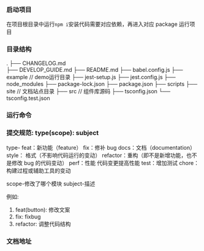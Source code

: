 ### 启动项目

在项目根目录中运行`npm i`安装代码需要对应依赖，再进入对应 package 运行项目

### 目录结构

.
├── CHANGELOG.md          
├── DEVELOP_GUIDE.md
├── README.md
├── babel.config.js
├── example               // demo运行目录
├── jest-setup.js
├── jest.config.js
├── node_modules
├── package-lock.json
├── package.json
├── scripts
├── site                  // 文档站点目录
├── src                   // 组件库源码
├── tsconfig.json
└── tsconfig.test.json

### 运行命令



### 提交规范: type(scope): subject

type-
feat：新功能（feature）
fix：修补 bug
docs：文档（documentation）
style： 格式（不影响代码运行的变动）
refactor：重构（即不是新增功能，也不是修改 bug 的代码变动）
perf：性能 代码变更提高性能
test：增加测试
chore：构建过程或辅助工具的变动

scope-修改了哪个模块
subject-描述

例如:

1. feat(button): 修改文案
2. fix: fixbug
3. refactor: 调整代码结构

### 文档地址
